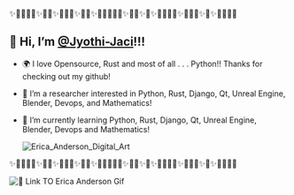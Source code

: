✨🎉🎊🎇🎆✨🎊🎉✨🎇🎆🎇✨🎉🎈✨🎉🎊🎆🧨🎉✨🎇🎆✨🎇✨🎉🎊🎇🎆✨🎉🎊🎉✨🎇✨🎆🎇🎉🎈

## 👋 Hi, I’m [@Jyothi-Jaci](https://github.com/Jyothi-Jaci)!!! 
- 🌍 I love Opensource, Rust and most of all . . . Python!! Thanks for checking out my github!
- 👀 I’m a researcher interested in Python, Rust, Django, Qt, Unreal Engine, Blender, Devops, and Mathematics!
- 🌱 I’m currently learning Python, Rust, Django, Qt, Unreal Engine, Blender, Devops and Mathematics!
  
  ![Erica_Anderson_Digital_Art](https://user-images.githubusercontent.com/87783981/127405575-e46feb8a-19d8-41c0-8826-7843c985bc25.gif)
  
✨🎉🎊🎇🎆✨🎊🎉✨🎇🎆🎇✨🎉🎈✨🎉🎊🎆🧨🎉✨🎇🎆✨🎇✨🎉🎊🎇🎆✨🎉🎊🎉✨🎇✨🎆🎇🎉🎈
    
   ![🎨 Link TO Erica Anderson Gif](https://ericaofanderson.tumblr.com/post/169003143854/ooze-you-can-get-this-gif-as-a-looping-1080p)  
    
    
    
    

<!---    
    ![Spyder — The Scientific Python Development Environment](https://raw.githubusercontent.com/spyder-ide/spyder/master/branding/logo/spyder_readme_banner.png)

*Copyright © 2009–2021 [Spyder Project Contributors](
https://github.com/spyder-ide/spyder/graphs/contributors)*

*Some source files and icons may be under other authorship/licenses; see
[NOTICE.txt](https://github.com/spyder-ide/spyder/blob/master/NOTICE.txt).*

## Project status

[![Binder](https://mybinder.org/badge_logo.svg)](https://mybinder.org/v2/gh/spyder-ide/spyder/master?urlpath=%2Fdesktop)
[![license](https://img.shields.io/pypi/l/spyder.svg)](./LICENSE.txt)
[![pypi version](https://img.shields.io/pypi/v/spyder.svg)](https://pypi.org/project/spyder/)
[![conda version](https://img.shields.io/conda/vn/conda-forge/spyder.svg)](https://www.anaconda.com/download/)
[![download count](https://img.shields.io/conda/dn/conda-forge/spyder.svg)](https://www.anaconda.com/download/)
[![OpenCollective Backers](https://opencollective.com/spyder/backers/badge.svg?color=blue)](#backers)
[![OpenCollective Sponsors](https://opencollective.com/spyder/sponsors/badge.svg?color=blue)](#sponsors)
[![Join the chat at https://gitter.im/spyder-ide/public](https://badges.gitter.im/spyder-ide/spyder.svg)](https://gitter.im/spyder-ide/public)<br>
[![PyPI status](https://img.shields.io/pypi/status/spyder.svg)](https://github.com/spyder-ide/spyder)

## Build status
[![Win](https://github.com/spyder-ide/spyder/workflows/Win%20tests/badge.svg)](https://github.com/spyder-ide/spyder/actions?query=workflow%3A%22Win+tests%22)
[![Mac](https://github.com/spyder-ide/spyder/workflows/Mac%20tests/badge.svg)](https://github.com/spyder-ide/spyder/actions?query=workflow%3A%22Mac+tests%22)
[![Linux](https://github.com/spyder-ide/spyder/workflows/Linux%20tests/badge.svg)](https://github.com/spyder-ide/spyder/actions?query=workflow%3A%Linux+tests%22)
[![Coverage Status](https://coveralls.io/repos/github/spyder-ide/spyder/badge.svg?branch=master)](https://coveralls.io/github/spyder-ide/spyder?branch=master)
[![codecov](https://codecov.io/gh/spyder-ide/spyder/branch/master/graph/badge.svg)](https://codecov.io/gh/spyder-ide/spyder)
[![Crowdin](https://badges.crowdin.net/spyder/localized.svg)](https://crowdin.com/project/spyder)

![Screenshot of Spyder's main window](https://raw.githubusercontent.com/spyder-ide/spyder/5.x/img_src/screenshot.png)

----

## Help support Spyder, the community-developed scientific IDE!

Thanks to your continuing support, we are on track for a
Spyder 4 release in early 2019 with all of your most-requested features
(a new debugger and completion architecture, better Projects, new Editor
functionality, full Variable Explorer object support, a built-in dark theme
and [much more](https://github.com/spyder-ide/spyder/wiki/Roadmap))!

Spyder development is made possible by contributions from our global user
community, along with organizations like [NumFOCUS](https://www.numfocus.org)
and [Quansight](https://www.quansight.com).
There are numerous [ways you can help](
https://github.com/spyder-ide/spyder/wiki/Contributing-to-Spyder), many of
which don't require any programming. If you'd like to make a [donation](
https://opencollective.com/spyder/donate) to help fund further improvements,
we're on [OpenCollective](https://opencollective.com/spyder).

Thanks for all you do to make the Spyder project thrive! [More details](
https://github.com/spyder-ide/spyder/wiki/Current-Funding-and-Development-Status)



----

## Overview

Spyder is a powerful scientific environment written in Python, for Python,
and designed by and for scientists, engineers and data analysts. It offers a
unique combination of the advanced editing, analysis, debugging, and profiling
functionality of a comprehensive development tool with the data exploration,
interactive execution, deep inspection, and beautiful visualization
capabilities of a scientific package.

Beyond its many built-in features, its abilities can be extended even further
via its plugin system and API. Furthermore, Spyder can also be used as a PyQt5
extension library, allowing you to build upon its functionality and embed
its components, such as the interactive console, in your own software.

For more general information about Spyder and to stay up to date on the
latest Spyder news and information, please check out [our new website](
https://www.spyder-ide.org/).


## Core components

* **Editor**

    Work efficiently in a multi-language editor with a function/class browser,
    real-time code analysis tools (`pyflakes`, `pylint`, and `pycodestyle`),
    automatic code completion (`jedi` and `rope`),
    horizontal/vertical splitting, and go-to-definition.

* **Interactive console**

    Harness the power of as many IPython consoles as you like with full
    workspace and debugging support, all within the flexibility of a full
    GUI interface. Instantly run your code by line, cell, or file,
    and render plots right inline with the output or in interactive windows.

* **Documentation viewer**

    Render documentation in real-time with Sphinx for any class or function,
    whether external or user-created, from either the Editor or a Console.

* **Variable explorer**

    Inspect any variables, functions or objects created during your session.
    Editing and interaction is supported with many common types, including
    numeric/strings/bools, Python lists/tuples/dictionaries, dates/timedeltas,
    Numpy arrays, Pandas index/series/dataframes, PIL/Pillow images, and more.

* **Development tools**

    Examine your code with the static analyzer, trace its execution with the
    interactive debugger, and unleash its performance with the profiler.
    Keep things organized with project support and a built-in file explorer, and
    use find in files to search across entire projects with full regex support.


## Documentation

You can read the Spyder documentation online on [the Spyder Docs website](
https://docs.spyder-ide.org/).


## Installation

For a detailed guide to installing Spyder, please refer to our
[installation instructions](https://docs.spyder-ide.org/installation.html).

The easiest way to install Spyder on any of our supported platforms
is to download it as part of the [Anaconda](https://www.anaconda.com/download/)
distribution, and use the `conda` package and environment manager to keep it
and your other packages installed and up to date.

If in doubt, you should always install Spyder via this method to avoid
unexpected issues we are unable to help you with; it generally has the
least likelihood of potential pitfalls for non-experts, and we may be
able to provide limited assistance if you do run into trouble.

Other installation options exist, including:

* The [WinPython](https://winpython.github.io/) distribution for Windows
* The [MacPorts](https://www.macports.org/) project for macOS
* Your distribution's package manager (i.e. `apt-get`, `yum`, etc) on Linux
* The `pip` package manager, included with most Python installations

**However**, we lack the resources to provide individual support for users who
install via these methods, and they may be out of date or contain bugs outside
our control, so we recommend the Anaconda version instead if you run into issues.


## Troubleshooting

Before posting a report, *please* carefully read our **[Troubleshooting Guide](
https://github.com/spyder-ide/spyder/wiki/Troubleshooting-Guide-and-FAQ)**
and search the [issue tracker](https://github.com/spyder-ide/spyder/issues)
for your error message and problem description, as the great majority of bugs
are either duplicates, or can be fixed on the user side with a few easy steps.
Thanks!


## Contributing and Credits

Spyder was originally created by [Pierre Raybaut](
https://github.com/PierreRaybaut), and is currently maintained by
[Carlos Córdoba](https://github.com/ccordoba12) and an international
community of volunteers.

You can join us—everyone is welcome to help with Spyder!
Please read our [contributing instructions](
https://github.com/spyder-ide/spyder/blob/master/CONTRIBUTING.md)
to get started!

Certain source files are distributed under other compatible permissive licenses
and/or originally by other authors.
The icons for the Spyder 3 theme are derived from [Font Awesome](
https://fontawesome.com/) 4.7 (© 2016 David Gandy; SIL OFL 1.1).
Most Spyder 2 theme icons are sourced from the [Crystal Project icon set](
https://www.everaldo.com) (© 2006-2007 Everaldo Coelho; LGPL 2.1+).
Other Spyder 2 icons are from [Yusuke Kamiyamane](
http://p.yusukekamiyamane.com/) (© 2013 Yusuke Kamiyamane; CC-BY 3.0),
the [FamFamFam Silk icon set](http://www.famfamfam.com/lab/icons/silk/)
(© 2006 Mark James; CC-BY 2.5), and the [KDE Oxygen icons](
https://www.kde.org/) (© 2007 KDE Artists; LGPL 3.0+).

See [NOTICE.txt](https://github.com/spyder-ide/spyder/blob/master/NOTICE.txt)
for full legal information.


## Running from a git clone

Please see the instructions in our
[Contributing guide](https://github.com/spyder-ide/spyder/blob/master/CONTRIBUTING.md#setting-up-a-development-environment)
to learn how to do run Spyder after cloning its repo from Github.

## Dependencies

**Important Note**: Most or all of the dependencies listed below come
with *Anaconda* and other scientific Python distributions, so you don't need
to install them separately in those cases.

### Build dependencies

When installing Spyder from its source package, the only requirement is to have
a Python version equal or greater than 3.6.

### Runtime dependencies

The basic dependencies to run Spyder are:

* **Python** 3.6+: The core language Spyder is written in and for.
* **PyQt5** 5.6+: Python bindings for Qt, used for Spyder's GUI.

The rest our dependencies (both required and optional) are declared in
[this file](https://github.com/spyder-ide/spyder/blob/master/spyder/dependencies.py).


## Sponsors

Spyder is funded thanks to the generous support of


[![Quansight](https://static.wixstatic.com/media/095d2c_2508c560e87d436ea00357abc404cf1d~mv2.png/v1/crop/x_0,y_9,w_915,h_329/fill/w_380,h_128,al_c,usm_0.66_1.00_0.01/095d2c_2508c560e87d436ea00357abc404cf1d~mv2.png)](https://www.quansight.com/)[![Numfocus](https://i2.wp.com/numfocus.org/wp-content/uploads/2017/07/NumFocus_LRG.png?fit=320%2C148&ssl=1)](https://numfocus.org/)


and the donations we have received from our users around the world through [Open Collective](https://opencollective.com/spyder/):

[![Sponsors](https://opencollective.com/spyder/sponsors.svg)](https://opencollective.com/spyder#support)


## More information

[Main Website](https://www.spyder-ide.org/)

[Download Spyder (with Anaconda)](https://www.anaconda.com/download/)

[Online Documentation](https://docs.spyder-ide.org/)

[Spyder Github](https://github.com/spyder-ide/spyder)

[Troubleshooting Guide and FAQ](
https://github.com/spyder-ide/spyder/wiki/Troubleshooting-Guide-and-FAQ)

[Development Wiki](https://github.com/spyder-ide/spyder/wiki/Dev:-Index)

[Gitter Chatroom](https://gitter.im/spyder-ide/public)

[Google Group](https://groups.google.com/group/spyderlib)

[@Spyder_IDE on Twitter](https://twitter.com/spyder_ide)

[@SpyderIDE on Facebook](https://www.facebook.com/SpyderIDE/)

[Support Spyder on OpenCollective](https://opencollective.com/spyder/)
--->

<!---
Jyothi-Jaci/Jyothi-Jaci is a ✨ special ✨ repository because its `README.md` (this file) appears on your GitHub profile.
You can click the Preview link to take a look at your changes.
--->
